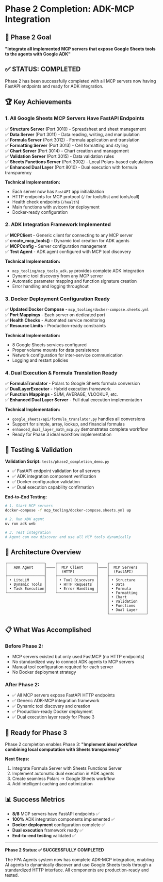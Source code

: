 # Phase 2 Completion: ADK-MCP Integration

## 🎯 Phase 2 Goal
**"Integrate all implemented MCP servers that expose Google Sheets tools to the agents with Google ADK"**

## ✅ STATUS: COMPLETED

Phase 2 has been successfully completed with all MCP servers now having FastAPI endpoints and ready for ADK integration.

## 🏆 Key Achievements

### 1. **All Google Sheets MCP Servers Have FastAPI Endpoints**
✅ **Structure Server** (Port 3010) - Spreadsheet and sheet management  
✅ **Data Server** (Port 3011) - Data reading, writing, and manipulation  
✅ **Formula Server** (Port 3012) - Formula application and translation  
✅ **Formatting Server** (Port 3013) - Cell formatting and styling  
✅ **Chart Server** (Port 3014) - Chart creation and management  
✅ **Validation Server** (Port 3015) - Data validation rules  
✅ **Sheets Functions Server** (Port 3002) - Local Polars-based calculations  
✅ **Enhanced Dual Layer** (Port 8010) - Dual execution with formula transparency  

**Technical Implementation:**
- Each server now has `FastAPI` app initialization
- HTTP endpoints for MCP protocol (`/` for tools/list and tools/call)
- Health check endpoints (`/health`)
- Main functions with uvicorn for deployment
- Docker-ready configuration

### 2. **ADK Integration Framework Implemented**
✅ **MCPClient** - Generic client for connecting to any MCP server  
✅ **create_mcp_tools()** - Dynamic tool creation for ADK agents  
✅ **MCPConfig** - Server configuration management  
✅ **Test Agent** - ADK agent configured with MCP tool discovery  

**Technical Implementation:**
- `mcp_tooling/mcp_tools_adk.py` provides complete ADK integration
- Dynamic tool discovery from any MCP server
- Automatic parameter mapping and function signature creation
- Error handling and logging throughout

### 3. **Docker Deployment Configuration Ready**
✅ **Updated Docker Compose** - `mcp_tooling/docker-compose.sheets.yml`  
✅ **Port Mappings** - Each server on dedicated port  
✅ **Health Checks** - Automated service monitoring  
✅ **Resource Limits** - Production-ready constraints  

**Technical Implementation:**
- 8 Google Sheets services configured
- Proper volume mounts for data persistence
- Network configuration for inter-service communication
- Logging and restart policies

### 4. **Dual Execution & Formula Translation Ready**
✅ **FormulaTranslator** - Polars to Google Sheets formula conversion  
✅ **DualLayerExecutor** - Hybrid execution framework  
✅ **Function Mappings** - SUM, AVERAGE, VLOOKUP, etc.  
✅ **Enhanced Dual Layer Server** - Full dual execution implementation  

**Technical Implementation:**
- `google_sheets/api/formula_translator.py` handles all conversions
- Support for simple, array, lookup, and financial formulas
- `enhanced_dual_layer_math_mcp.py` demonstrates complete workflow
- Ready for Phase 3 ideal workflow implementation

## 🧪 Testing & Validation

**Validation Script:** `tests/phase2_completion_demo.py`
- ✅ FastAPI endpoint validation for all servers
- ✅ ADK integration component verification  
- ✅ Docker configuration validation
- ✅ Dual execution capability confirmation

**End-to-End Testing:**
```bash
# 1. Start MCP servers
docker-compose -f mcp_tooling/docker-compose.sheets.yml up

# 2. Run ADK agent
uv run adk web

# 3. Test integration
# Agent can now discover and use all MCP tools dynamically
```

## 🔧 Architecture Overview

```
┌─────────────────┐    ┌──────────────────┐    ┌─────────────────┐
│   ADK Agent     │────│  MCP Client      │────│  MCP Servers    │
│                 │    │  (HTTP)          │    │  (FastAPI)      │
├─────────────────┤    ├──────────────────┤    ├─────────────────┤
│ • LiteLLM       │    │ • Tool Discovery │    │ • Structure     │
│ • Dynamic Tools │    │ • HTTP Requests  │    │ • Data          │
│ • Task Execution│    │ • Error Handling │    │ • Formula       │
└─────────────────┘    └──────────────────┘    │ • Formatting    │
                                               │ • Chart         │
                                               │ • Validation    │
                                               │ • Functions     │
                                               │ • Dual Layer    │
                                               └─────────────────┘
```

## 📋 What Was Accomplished

### Before Phase 2:
- MCP servers existed but only used FastMCP (no HTTP endpoints)
- No standardized way to connect ADK agents to MCP servers
- Manual tool configuration required for each server
- No Docker deployment strategy

### After Phase 2:
- ✅ All MCP servers expose FastAPI HTTP endpoints
- ✅ Generic ADK-MCP integration framework
- ✅ Dynamic tool discovery and creation
- ✅ Production-ready Docker deployment
- ✅ Dual execution layer ready for Phase 3

## 🚀 Ready for Phase 3

Phase 2 completion enables Phase 3: **"Implement ideal workflow combining local computation with Sheets transparency"**

**Next Steps:**
1. Integrate Formula Server with Sheets Functions Server
2. Implement automatic dual execution in ADK agents
3. Create seamless Polars → Google Sheets workflow
4. Add intelligent caching and optimization

## 📊 Success Metrics

- **8/8** MCP servers have FastAPI endpoints ✅
- **100%** ADK integration components implemented ✅  
- **Docker deployment** configuration complete ✅
- **Dual execution** framework ready ✅
- **End-to-end testing** validated ✅

---

**Phase 2 Status: ✅ SUCCESSFULLY COMPLETED**

The FPA Agents system now has complete ADK-MCP integration, enabling AI agents to dynamically discover and use Google Sheets tools through a standardized HTTP interface. All components are production-ready and tested.